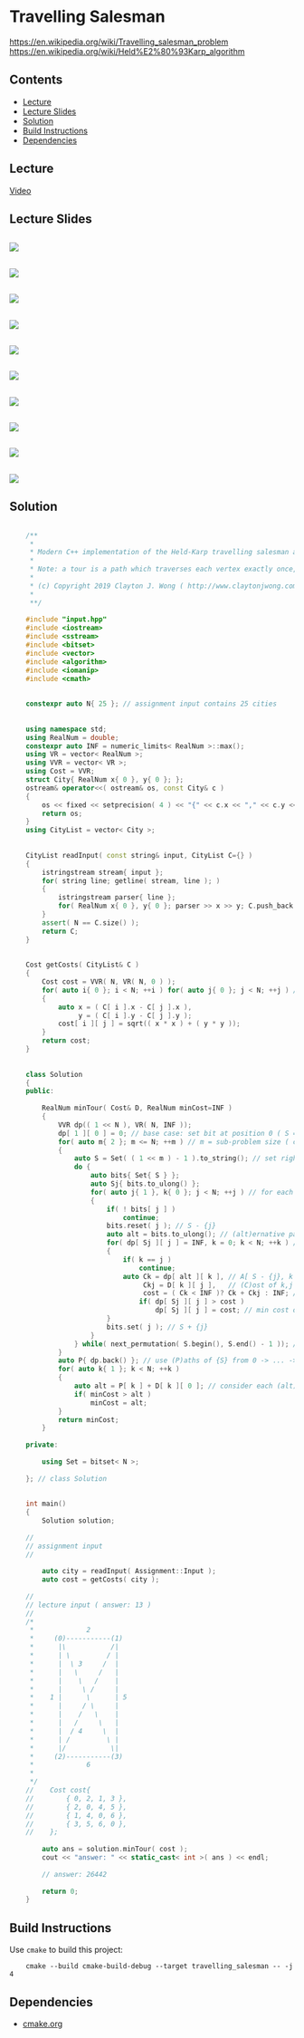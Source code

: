 # Travelling Salesman
https://en.wikipedia.org/wiki/Travelling_salesman_problem
https://en.wikipedia.org/wiki/Held%E2%80%93Karp_algorithm

## Contents
* [Lecture](#lecture)
* [Lecture Slides](#lecture-slides)
* [Solution](#solution)
* [Build Instructions](#build-instructions)
* [Dependencies](#dependencies)

## Lecture
[Video](https://www.coursera.org/lecture/algorithms-npcomplete/the-traveling-salesman-problem-49MkW)

## Lecture Slides
![](https://github.com/claytonjwong/Algorithms-Stanford/blob/master/course4/travelling_salesman/documentation/tsp_01.png)
---
![](https://github.com/claytonjwong/Algorithms-Stanford/blob/master/course4/travelling_salesman/documentation/tsp_02.png)
---
![](https://github.com/claytonjwong/Algorithms-Stanford/blob/master/course4/travelling_salesman/documentation/tsp_03.png)
---
![](https://github.com/claytonjwong/Algorithms-Stanford/blob/master/course4/travelling_salesman/documentation/tsp_04.png)
---
![](https://github.com/claytonjwong/Algorithms-Stanford/blob/master/course4/travelling_salesman/documentation/tsp_05.png)
---
![](https://github.com/claytonjwong/Algorithms-Stanford/blob/master/course4/travelling_salesman/documentation/tsp_06.png)
---
![](https://github.com/claytonjwong/Algorithms-Stanford/blob/master/course4/travelling_salesman/documentation/tsp_07.png)
---
![](https://github.com/claytonjwong/Algorithms-Stanford/blob/master/course4/travelling_salesman/documentation/tsp_08.png)
---
![](https://github.com/claytonjwong/Algorithms-Stanford/blob/master/course4/travelling_salesman/documentation/tsp_09.png)
---
![](https://github.com/claytonjwong/Algorithms-Stanford/blob/master/course4/travelling_salesman/documentation/tsp_10.png)
---


## Solution
```cpp

    /**
     *
     * Modern C++ implementation of the Held-Karp travelling salesman algorithm to find min tour in O(N^2 * 2^N) time
     *
     * Note: a tour is a path which traverses each vertex exactly once, starting and finishing at a specific vertex
     *
     * (c) Copyright 2019 Clayton J. Wong ( http://www.claytonjwong.com )
     *
     **/
    
    #include "input.hpp"
    #include <iostream>
    #include <sstream>
    #include <bitset>
    #include <vector>
    #include <algorithm>
    #include <iomanip>
    #include <cmath>
    
    
    constexpr auto N{ 25 }; // assignment input contains 25 cities
    
    
    using namespace std;
    using RealNum = double;
    constexpr auto INF = numeric_limits< RealNum >::max();
    using VR = vector< RealNum >;
    using VVR = vector< VR >;
    using Cost = VVR;
    struct City{ RealNum x{ 0 }, y{ 0 }; };
    ostream& operator<<( ostream& os, const City& c )
    {
        os << fixed << setprecision( 4 ) << "{" << c.x << "," << c.y << "}";
        return os;
    }
    using CityList = vector< City >;
    
    
    CityList readInput( const string& input, CityList C={} )
    {
        istringstream stream{ input };
        for( string line; getline( stream, line ); )
        {
            istringstream parser{ line };
            for( RealNum x{ 0 }, y{ 0 }; parser >> x >> y; C.push_back({ x,y }) );
        }
        assert( N == C.size() );
        return C;
    }
    
    
    Cost getCosts( CityList& C )
    {
        Cost cost = VVR( N, VR( N, 0 ) );
        for( auto i{ 0 }; i < N; ++i ) for( auto j{ 0 }; j < N; ++j ) // euclidean distance for each i,j pair of (C)ities
        {
            auto x = ( C[ i ].x - C[ j ].x ),
                 y = ( C[ i ].y - C[ j ].y );
            cost[ i ][ j ] = sqrt(( x * x ) + ( y * y ));
        }
        return cost;
    }
    
    
    class Solution
    {
    public:
    
        RealNum minTour( Cost& D, RealNum minCost=INF )
        {
            VVR dp(( 1 << N ), VR( N, INF ));
            dp[ 1 ][ 0 ] = 0; // base case: set bit at position 0 ( S = {0} ): A[ S, 0 ] = 0
            for( auto m{ 2 }; m <= N; ++m ) // m = sub-problem size ( cardinality of S )
            {
                auto S = Set( ( 1 << m ) - 1 ).to_string(); // set right-most m-bits
                do {
                    auto bits{ Set{ S } };
                    auto Sj{ bits.to_ulong() };
                    for( auto j{ 1 }, k{ 0 }; j < N; ++j ) // for each bit-j in S, j != 0, source vertex 0 is always included in S
                    {
                        if( ! bits[ j ] )
                            continue;
                        bits.reset( j ); // S - {j}
                        auto alt = bits.to_ulong(); // (alt)ernative path ending at j, comprised of vertices S - {j}
                        for( dp[ Sj ][ j ] = INF, k = 0; k < N; ++k ) // for each penultimate vertex k, find min-k in S: A[ S - {j}, k ] + cost of k,j
                        {
                            if( k == j )
                                continue;
                            auto Ck = dp[ alt ][ k ], // A[ S - {j}, k ] == (C)ost of (alt)ernative path 1 -> ... -> k ( without j )
                                 Ckj = D[ k ][ j ],   // (C)ost of k,j
                                 cost = ( Ck < INF )? Ck + Ckj : INF; // (alt)ernative path 1 -> ... -> k ( without j ) + cost of k,j
                                if( dp[ Sj ][ j ] > cost )
                                    dp[ Sj ][ j ] = cost; // min cost of each (alt)ernative path with penultimate vertex k ending at vertex j
                        }
                        bits.set( j ); // S + {j}
                    }
                } while( next_permutation( S.begin(), S.end() - 1 )); // Note: end - 1 to NOT permute upon the right-most bit, source vertex 0 is always included in S
            }
            auto P{ dp.back() }; // use (P)aths of {S} from 0 -> ... -> k to calculate the min tour by connecting k with source vertex 0
            for( auto k{ 1 }; k < N; ++k )
            {
                auto alt = P[ k ] + D[ k ][ 0 ]; // consider each (alt)ernative cost based on each penultimate vertex choice k
                if( minCost > alt )
                    minCost = alt;
            }
            return minCost;
        }
    
    private:
    
        using Set = bitset< N >;
    
    }; // class Solution
    
    
    int main()
    {
        Solution solution;
    
    //
    // assignment input
    //
    
        auto city = readInput( Assignment::Input );
        auto cost = getCosts( city );
    
    //
    // lecture input ( answer: 13 )
    //
    /*
     *             2
     *     (0)-----------(1)
     *      |\           /|
     *      | \         / |
     *      |  \ 3     /  |
     *      |   \     /   |
     *      |    \   /    |
     *      |     \ /     |
     *    1 |      \      | 5
     *      |     / \     |
     *      |    /   \    |
     *      |   /     \   |
     *      |  / 4     \  |
     *      | /         \ |
     *      |/           \|
     *     (2)-----------(3)
     *             6
     *
     */
    //    Cost cost{
    //        { 0, 2, 1, 3 },
    //        { 2, 0, 4, 5 },
    //        { 1, 4, 0, 6 },
    //        { 3, 5, 6, 0 },
    //    };
    
        auto ans = solution.minTour( cost );
        cout << "answer: " << static_cast< int >( ans ) << endl;
    
        // answer: 26442
    
        return 0;
    }

```

## Build Instructions
Use ```cmake``` to build this project:

```
    cmake --build cmake-build-debug --target travelling_salesman -- -j 4
```

## Dependencies
* [cmake.org](https://cmake.org)
